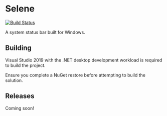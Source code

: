 # Selene

[![Build Status](https://jamesdearlove.visualstudio.com/Selene/_apis/build/status/Selene%20MSI%20Build?branchName=master)](https://jamesdearlove.visualstudio.com/Selene/_build/latest?definitionId=3&branchName=master)

A system status bar built for Windows.

## Building
Visual Studio 2019 with the .NET desktop development workload is required to build the project.

Ensure you complete a NuGet restore before attempting to build the solution.

## Releases
Coming soon!
